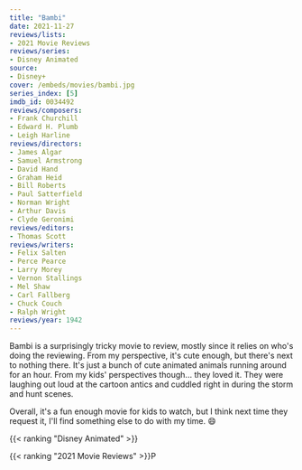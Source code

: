 ```yaml
---
title: "Bambi"
date: 2021-11-27
reviews/lists:
- 2021 Movie Reviews
reviews/series:
- Disney Animated
source:
- Disney+
cover: /embeds/movies/bambi.jpg
series_index: [5]
imdb_id: 0034492
reviews/composers:
- Frank Churchill
- Edward H. Plumb
- Leigh Harline
reviews/directors:
- James Algar
- Samuel Armstrong
- David Hand
- Graham Heid
- Bill Roberts
- Paul Satterfield
- Norman Wright
- Arthur Davis
- Clyde Geronimi
reviews/editors:
- Thomas Scott
reviews/writers:
- Felix Salten
- Perce Pearce
- Larry Morey
- Vernon Stallings
- Mel Shaw
- Carl Fallberg
- Chuck Couch
- Ralph Wright
reviews/year: 1942
---
```


Bambi is a surprisingly tricky movie to review, mostly since it relies on who's doing the reviewing. From my perspective, it's cute enough, but there's next to nothing there. It's just a bunch of cute animated animals running around for an hour. From my kids' perspectives though... they loved it. They were laughing out loud at the cartoon antics and cuddled right in during the storm and hunt scenes. 

Overall, it's a fun enough movie for kids to watch, but I think next time they request it, I'll find something else to do with my time. :smile:

{{< ranking "Disney Animated" >}}

{{< ranking "2021 Movie Reviews" >}}P